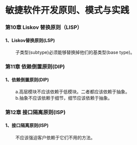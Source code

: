 # 敏捷软件开发原则、模式与实践
### 第10章 Liskov 替换原则（LISP）
#### 1、Liskov替换原则(LSP)
&emsp;&emsp; 子类型(subtype)必须能够替换掉他们的基类型(base type)。<br>

### 第11章 依赖倒置原则(DIP)
#### 1、依赖倒置原则(DIP)
&emsp;&emsp; a.高层模块不应该依赖于低模块。二者都应该依赖于抽象。<br>
&emsp;&emsp; b.抽象不应该依赖于细节，细节应该依赖于抽象。<br>

### 第12章 接口隔离原则(ISP)
#### 1、接口隔离原则(ISP)
&emsp;&emsp; 不应该强迫客户依赖于它们不用的方法。



